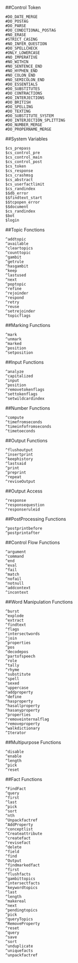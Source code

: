 ##Control Token
```
#DO_DATE_MERGE
#DO_POSTAG
#DO_PARSE
#DO_CONDITIONAL_POSTAG
#NO_ERASE
#STRICT_CASING
#NO_INFER_QUESTION
#DO_SPELLCHECK
#ONLY_LOWERCASE
#NO_IMPERATIVE
#NO_WITHIN
#NO_SENTENCE_END
#NO_HYPHEN_END
#NO_COLON_END
#NO_SEMICOLON_END
#DO_ESSENTIALS
#DO_SUBSTITUTES
#DO_CONTRACTIONS
#DO_INTERJECTIONS
#DO_BRITISH
#DO_SPELLING
#DO_TEXTING
#DO_SUBSTITUTE_SYSTEM
#DO_INTERJECTION_SPLITTING
#DO_NUMBER_MERGE
#DO_PROPERNAME_MERGE
```

##System Variables
```
$cs_prepass 
$cs_control_pre 
$cs_control_main 
$cs_control_post 
$cs_token 
$cs_response 
$cs_crashmsg 
$cs_abstract 
$cs_userfactlimit 
$cs_randindex 
$$db_error 
$$findtext_start 
$$tcpopen_error 
$$document 
$cs_randindex 
$bot 
$login 
```

##Topic Fonctions  
```
^addtopic 
^available 
^cleartopics 
^counttopic 
^gambit 
^getrule 
^hasgambit 
^keep 
^lastused 
^next 
^poptopic 
^refine 
^rejoinder 
^respond 
^retry 
^reuse 
^setrejoinder  
^topicflags  
```

##Marking Functions  
```
^mark  
^unmark  
^marked 
^position 
^setposition 
```

##Input Functions  
```
^analyze 
^capitalized 
^input 
^position 
^removetokenflags 
^settokenflags 
^setwildcardindex 
```

##Number Functions
```
^compute 
^timefromseconds 
^timeinfofromseconds 
^timetoeconds 
```

##Output Functions
```
^flushoutput 
^insertprint 
^keephistory 
^lastsaid 
^print 
^preprint 
^repeat 
^reviseOutput 
```

##Output Access
```
^response 
^responsequestion 
^responseruleid 
```

##PostProcessing Functions
```
^postprintbefore 
^postprintafter 
```

##Control Flow Functions
```
^argument 
^command 
^end 
^eval 
^fail 
^match 
^nofail 
^notnull 
^addcontext 
^incontext 
```

##Word Manipulation Functions
```
^burst 
^explode 
^extract 
^findtext 
^flags 
^intersectwords 
^join 
^properties 
^pos 
^decodepos 
^partofspeech 
^role 
^tally 
^rhyme 
^substitute 
^spell 
^sexed 
^uppercase 
^addproperty 
^define 
^hasproperty 
^hasallproperty 
^hasanyproperty 
^properties 
^removeinternalflag 
^removeproperty 
^walkdictionary 
^Iterator 
```

##Multipurpose Functions
```
^disable 
^enable 
^length 
^pick 
^reset 
```

##Fact Functions
```
^FindFact 
^query 
^first 
^last 
^pick 
^sort 
^nth 
^Unpackfactref  
^AddProperty 
^conceptlist 
^Createattribute 
^createfact 
^revisefact 
^delete 
^field 
^find 
^Output 
^findmarkedfact 
^first 
^flushfacts 
^gambittopics 
^intersectfacts 
^keywordtopics 
^last 
^length 
^makereal 
^next 
^pendingtopics 
^pick 
^queryTopics 
^RemoveProperty 
^reset 
^query 
^save 
^sort 
^unduplicate 
^uniquefacts 
^unpackfactref 
```
